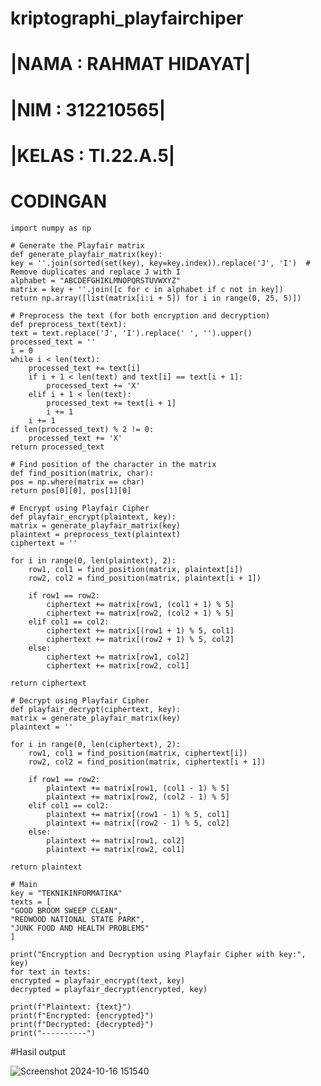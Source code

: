 # kriptographi_playfairchiper
# |NAMA : RAHMAT HIDAYAT|
# |NIM  : 312210565|
# |KELAS : TI.22.A.5|

# CODINGAN 
    import numpy as np

    # Generate the Playfair matrix
    def generate_playfair_matrix(key):
    key = ''.join(sorted(set(key), key=key.index)).replace('J', 'I')  # Remove duplicates and replace J with I
    alphabet = "ABCDEFGHIKLMNOPQRSTUVWXYZ"
    matrix = key + ''.join([c for c in alphabet if c not in key])
    return np.array([list(matrix[i:i + 5]) for i in range(0, 25, 5)])

    # Preprocess the text (for both encryption and decryption)
    def preprocess_text(text):
    text = text.replace('J', 'I').replace(' ', '').upper()
    processed_text = ''
    i = 0
    while i < len(text):
        processed_text += text[i]
        if i + 1 < len(text) and text[i] == text[i + 1]:
            processed_text += 'X'
        elif i + 1 < len(text):
            processed_text += text[i + 1]
            i += 1
        i += 1
    if len(processed_text) % 2 != 0:
        processed_text += 'X'
    return processed_text

    # Find position of the character in the matrix
    def find_position(matrix, char):
    pos = np.where(matrix == char)
    return pos[0][0], pos[1][0]

    # Encrypt using Playfair Cipher
    def playfair_encrypt(plaintext, key):
    matrix = generate_playfair_matrix(key)
    plaintext = preprocess_text(plaintext)
    ciphertext = ''
    
    for i in range(0, len(plaintext), 2):
        row1, col1 = find_position(matrix, plaintext[i])
        row2, col2 = find_position(matrix, plaintext[i + 1])
        
        if row1 == row2:
            ciphertext += matrix[row1, (col1 + 1) % 5]
            ciphertext += matrix[row2, (col2 + 1) % 5]
        elif col1 == col2:
            ciphertext += matrix[(row1 + 1) % 5, col1]
            ciphertext += matrix[(row2 + 1) % 5, col2]
        else:
            ciphertext += matrix[row1, col2]
            ciphertext += matrix[row2, col1]
    
    return ciphertext

    # Decrypt using Playfair Cipher
    def playfair_decrypt(ciphertext, key):
    matrix = generate_playfair_matrix(key)
    plaintext = ''
    
    for i in range(0, len(ciphertext), 2):
        row1, col1 = find_position(matrix, ciphertext[i])
        row2, col2 = find_position(matrix, ciphertext[i + 1])
        
        if row1 == row2:
            plaintext += matrix[row1, (col1 - 1) % 5]
            plaintext += matrix[row2, (col2 - 1) % 5]
        elif col1 == col2:
            plaintext += matrix[(row1 - 1) % 5, col1]
            plaintext += matrix[(row2 - 1) % 5, col2]
        else:
            plaintext += matrix[row1, col2]
            plaintext += matrix[row2, col1]
    
    return plaintext

    # Main
    key = "TEKNIKINFORMATIKA"
    texts = [
    "GOOD BROOM SWEEP CLEAN",
    "REDWOOD NATIONAL STATE PARK",
    "JUNK FOOD AND HEALTH PROBLEMS"
    ]

    print("Encryption and Decryption using Playfair Cipher with key:", key)
    for text in texts:
    encrypted = playfair_encrypt(text, key)
    decrypted = playfair_decrypt(encrypted, key)
    
    print(f"Plaintext: {text}")
    print(f"Encrypted: {encrypted}")
    print(f"Decrypted: {decrypted}")
    print("----------")
    
#Hasil output

![Screenshot 2024-10-16 151540](https://github.com/user-attachments/assets/7e1fec51-0f8c-49b6-8b0c-ba30f1416563)
